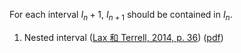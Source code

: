 For each interval $I_n+1$, $I_{n+1}$ should be contained in  $I_n$. 









1. Nested interval ([Lax 和 Terrell, 2014, p. 36](zotero://select/library/items/T6IUTL24)) ([pdf](zotero://open-pdf/library/items/YL3VT4CZ?page=49&annotation=R5WQI466))